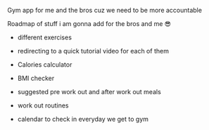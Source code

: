 Gym app for me and the bros cuz we need to be more accountable

Roadmap of stuff i am gonna add for the bros and me 😎

- different exercises

- redirecting to a quick tutorial video for each of them

- Calories calculator

- BMI checker

* suggested pre work out and after work out meals

* work out routines

* calendar to check in everyday we get to gym
